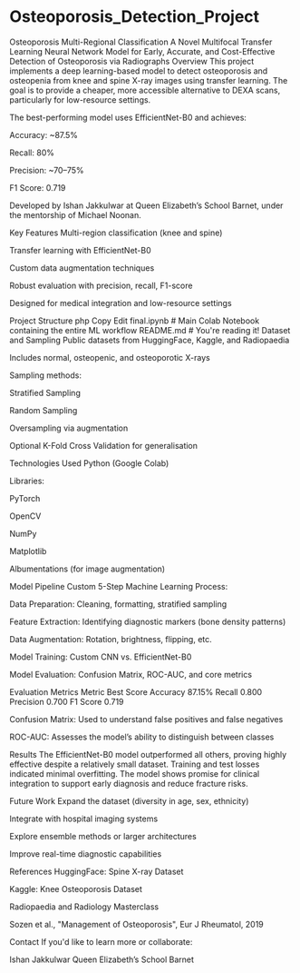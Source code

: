 # Osteoporosis_Detection_Project

Osteoporosis Multi-Regional Classification
A Novel Multifocal Transfer Learning Neural Network Model for Early, Accurate, and Cost-Effective Detection of Osteoporosis via Radiographs
 Overview
This project implements a deep learning-based model to detect osteoporosis and osteopenia from knee and spine X-ray images using transfer learning. The goal is to provide a cheaper, more accessible alternative to DEXA scans, particularly for low-resource settings.

The best-performing model uses EfficientNet-B0 and achieves:

Accuracy: ~87.5%

Recall: 80%

Precision: ~70–75%

F1 Score: 0.719

Developed by Ishan Jakkulwar at Queen Elizabeth’s School Barnet, under the mentorship of Michael Noonan.

 Key Features
 Multi-region classification (knee and spine)

 Transfer learning with EfficientNet-B0

 Custom data augmentation techniques

 Robust evaluation with precision, recall, F1-score

 Designed for medical integration and low-resource settings

 Project Structure
php
Copy
Edit
final.ipynb       # Main Colab Notebook containing the entire ML workflow
README.md         # You're reading it!
 Dataset and Sampling
Public datasets from HuggingFace, Kaggle, and Radiopaedia

Includes normal, osteopenic, and osteoporotic X-rays

Sampling methods:

Stratified Sampling

Random Sampling

Oversampling via augmentation

Optional K-Fold Cross Validation for generalisation

 Technologies Used
Python (Google Colab)

Libraries:

PyTorch

OpenCV

NumPy

Matplotlib

Albumentations (for image augmentation)

 Model Pipeline
Custom 5-Step Machine Learning Process:

Data Preparation: Cleaning, formatting, stratified sampling

Feature Extraction: Identifying diagnostic markers (bone density patterns)

Data Augmentation: Rotation, brightness, flipping, etc.

Model Training: Custom CNN vs. EfficientNet-B0

Model Evaluation: Confusion Matrix, ROC-AUC, and core metrics

 Evaluation Metrics
Metric	Best Score
Accuracy	87.15%
Recall	0.800
Precision	0.700
F1 Score	0.719

Confusion Matrix: Used to understand false positives and false negatives

ROC-AUC: Assesses the model’s ability to distinguish between classes

 Results
The EfficientNet-B0 model outperformed all others, proving highly effective despite a relatively small dataset. Training and test losses indicated minimal overfitting. The model shows promise for clinical integration to support early diagnosis and reduce fracture risks.

 Future Work
Expand the dataset (diversity in age, sex, ethnicity)

Integrate with hospital imaging systems

Explore ensemble methods or larger architectures

Improve real-time diagnostic capabilities

 References
HuggingFace: Spine X-ray Dataset

Kaggle: Knee Osteoporosis Dataset

Radiopaedia and Radiology Masterclass

Sozen et al., "Management of Osteoporosis", Eur J Rheumatol, 2019

 Contact
If you'd like to learn more or collaborate:

Ishan Jakkulwar
Queen Elizabeth’s School Barnet
